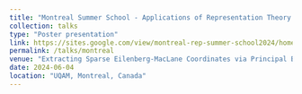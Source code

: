 ```yaml
---
title: "Montreal Summer School - Applications of Representation Theory in TDA & GIT"
collection: talks
type: "Poster presentation"
link: https://sites.google.com/view/montreal-rep-summer-school2024/home
permalink: /talks/montreal
venue: "Extracting Sparse Eilenberg-MacLane Coordinates via Principal Bundles"
date: 2024-06-04
location: "UQAM, Montreal, Canada"
---
```

